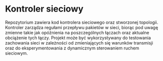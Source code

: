 # Kontroler sieciowy
Repozytorium zawiera kod kontrolera sieciowego oraz stworzonej topologii. Kontroler zarządza regułami przepływu pakietów w sieci, biorąc pod uwagę zmienne takie jak opóźnienia na poszczególnych łączach oraz aktualne obciążenie tych łączy. Projekt może być wykorzystywany do testowania zachowania sieci w zależności od zmieniających się warunków transmisji oraz do eksperymentowania z dynamicznym sterowaniem ruchem sieciowym.
